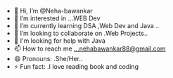 - 👋 Hi, I’m @Neha-bawankar
- 👀 I’m interested in ...WEB Dev
- 🌱 I’m currently learning DSA ,Web Dev and Java ..
- 💞️ I’m looking to collaborate on .Web Projects..
- 🤝 I'm looking for help with Java
- 📫 How to reach me ...nehabawankar88@gmail.com
- 😄 Pronouns: .She/Her..
- ⚡ Fun fact: .I love reading book and coding

<!---
Neha-bawankar/Neha-bawankar is a ✨ special ✨ repository because its `README.md` (this file) appears on your GitHub profile.
You can click the Preview link to take a look at your changes.
--->
